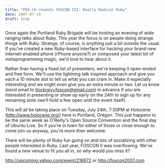 ```yaml
---
title: "PDX.rb resents FOSCON III: Really Radical Ruby"
date: 2007-07-19
draft: true
---
```

Once again the Portland Ruby Brigade will be hosting an evening of wide ranging talks about Ruby. This year the focus is on people doing strange things with Ruby. Strange, of course, is anything just a bit outside the usual. If you've created a new Ruby-based interface for hacking your brand new internet-enabled phone (rPhone anyone?) or composed your latest bit of metaprogramming magic, we'd love to hear about it.

Rather than having a fixed list of presenters, we're keeping it open-ended and free form. We'll use the lightning talk inspired approach and give you each a 10 minute slot to tell us what you can cram in. Make it especially interesting and we might even give you an extra minute or two. Let us know (send email to tlockney+foscon@gmail.com) in advance if you are interested in presenting or show up early on the 24th to sign up for any remaining slots (we'll hold a few open until the event itself).

This will all be taking place on Tuesday, July 24th, 7:30PM at Holocene (http://www.holocene.org/) here in Portland, Oregon. This just happens to be the same week as O'Reilly's Open Source Convention and the final day of Ubuntu Live. So if you're in town for either of those or close enough to come join us anyway, you're more then welcome.

There will be plenty of Ruby fun going on and lots of socializing with other people interested in Ruby. Last year, FOSCON II was overflowing. We've found a new venue to fit you all in, so why would you miss it?

http://upcoming.yahoo.com/event/216872 or http://foscon2007.com

